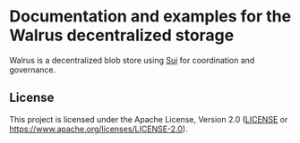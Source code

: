 # Documentation and examples for the Walrus decentralized storage

Walrus is a decentralized blob store using [Sui](https://github.com/MystenLabs/sui) for coordination
and governance.

## License

This project is licensed under the Apache License, Version 2.0 ([LICENSE](LICENSE) or
<https://www.apache.org/licenses/LICENSE-2.0>).
